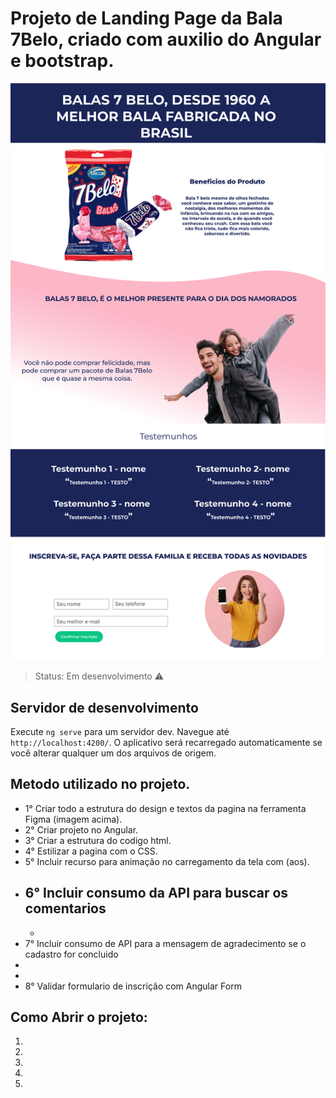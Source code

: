 # Projeto de Landing Page da Bala 7Belo, criado com auxilio do Angular e bootstrap.



![header](./src/assets/img/img_7belo/img/img_apres.svg)

> Status: Em desenvolvimento ⚠️


## Servidor de desenvolvimento

Execute `ng serve` para um servidor dev. Navegue até `http://localhost:4200/`. O aplicativo será recarregado automaticamente se você alterar qualquer um dos arquivos de origem.


## Metodo utilizado no projeto.

 + 1° Criar todo a estrutura do design e textos da pagina na ferramenta Figma (imagem acima).
 + 2° Criar projeto no Angular.
 + 3° Criar a estrutura do codigo html.
 + 4° Estilizar a pagina com o CSS.
 + 5° Incluir recurso para animação no carregamento da tela com (aos).
 + 6° Incluir consumo da API para buscar os comentarios
    - 
    - 
 + 7° Incluir consumo de API para a mensagem de agradecimento se o cadastro for concluido
 +
 +
 + 8° Validar formulario de inscrição com Angular Form
 

## Como Abrir o projeto:

1) 
2) 
3) 
4) 
5) 
